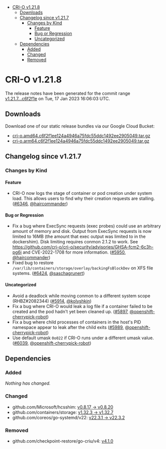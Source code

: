 - [CRI-O v1.21.8](#cri-o-v1218)
  - [Downloads](#downloads)
  - [Changelog since v1.21.7](#changelog-since-v1217)
    - [Changes by Kind](#changes-by-kind)
      - [Feature](#feature)
      - [Bug or Regression](#bug-or-regression)
      - [Uncategorized](#uncategorized)
  - [Dependencies](#dependencies)
    - [Added](#added)
    - [Changed](#changed)
    - [Removed](#removed)

# CRI-O v1.21.8

The release notes have been generated for the commit range
[v1.21.7...c6f2f1e](https://github.com/cri-o/cri-o/compare/v1.21.7...c6f2f1ee124a4946a75fdc55ddc1492ee2905049) on Tue, 17 Jan 2023 16:06:03 UTC.

## Downloads

Download one of our static release bundles via our Google Cloud Bucket:

- [cri-o.amd64.c6f2f1ee124a4946a75fdc55ddc1492ee2905049.tar.gz](https://storage.googleapis.com/k8s-conform-cri-o/artifacts/cri-o.amd64.c6f2f1ee124a4946a75fdc55ddc1492ee2905049.tar.gz)
- [cri-o.arm64.c6f2f1ee124a4946a75fdc55ddc1492ee2905049.tar.gz](https://storage.googleapis.com/k8s-conform-cri-o/artifacts/cri-o.arm64.c6f2f1ee124a4946a75fdc55ddc1492ee2905049.tar.gz)

## Changelog since v1.21.7

### Changes by Kind

#### Feature
 - CRI-O now logs the stage of container or pod creation under system load. This allows users to find why their creation requests are stalling. ([#6346](https://github.com/cri-o/cri-o/pull/6346), [@haircommander](https://github.com/haircommander))

#### Bug or Regression
 - Fix a bug where ExecSync requests (exec probes) could use an arbitrary amount of memory and disk. Output from ExecSync requests is now limited to 16MB (the amount that exec output was limited to in the dockershim). Disk limiting requires conmon 2.1.2 to work. See https://github.com/cri-o/cri-o/security/advisories/GHSA-fcm2-6c3h-pg6j and CVE-2022-1708 for more information. ([#5950](https://github.com/cri-o/cri-o/pull/5950), [@haircommander](https://github.com/haircommander))
 - Fixed bug to restore `/var/lib/containers/storage/overlay/backingFsBlockDev` on XFS file systems. ([#6424](https://github.com/cri-o/cri-o/pull/6424), [@saschagrunert](https://github.com/saschagrunert))

#### Uncategorized
 - Avoid a deadlock while moving conmon to a different system scope (RHBZ#2082344) ([#5914](https://github.com/cri-o/cri-o/pull/5914), [@kolyshkin](https://github.com/kolyshkin))
 - Fix a bug where CRI-O would leak a log file if a container failed to be created and the pod hadn't yet been cleaned up. ([#5897](https://github.com/cri-o/cri-o/pull/5897), [@openshift-cherrypick-robot](https://github.com/openshift-cherrypick-robot))
 - Fix a bug where child processes of containers in the host's PID namespace appear to leak after the child exits ([#5989](https://github.com/cri-o/cri-o/pull/5989), [@openshift-cherrypick-robot](https://github.com/openshift-cherrypick-robot))
 - Use default umask `0o022` if CRI-O runs under a different umask value. ([#6039](https://github.com/cri-o/cri-o/pull/6039), [@openshift-cherrypick-robot](https://github.com/openshift-cherrypick-robot))

## Dependencies

### Added
_Nothing has changed._

### Changed
- github.com/Microsoft/hcsshim: [v0.8.17 → v0.8.20](https://github.com/Microsoft/hcsshim/compare/v0.8.17...v0.8.20)
- github.com/containers/storage: [v1.32.3 → v1.32.7](https://github.com/containers/storage/compare/v1.32.3...v1.32.7)
- github.com/coreos/go-systemd/v22: [v22.3.1 → v22.3.2](https://github.com/coreos/go-systemd/v22/compare/v22.3.1...v22.3.2)

### Removed
- github.com/checkpoint-restore/go-criu/v4: [v4.1.0](https://github.com/checkpoint-restore/go-criu/v4/tree/v4.1.0)

